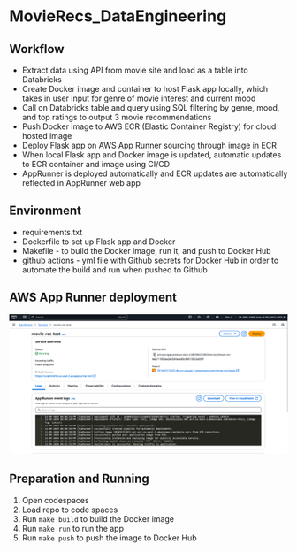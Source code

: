 # MovieRecs_DataEngineering


## Workflow
* Extract data using API from movie site and load as a table into Databricks
* Create Docker image and container to host Flask app locally, which takes in user input for genre of movie interest and current mood
* Call on Databricks table and query using SQL filtering by genre, mood, and top ratings to output 3 movie recommendations 
* Push Docker image to AWS ECR (Elastic Container Registry) for cloud hosted image
* Deploy Flask app on AWS App Runner sourcing through image in ECR
* When local Flask app and Docker image is updated, automatic updates to ECR container and image using CI/CD 
* AppRunner is deployed automatically and ECR updates are automatically reflected in AppRunner web app


## Environment
* requirements.txt 
* Dockerfile to set up Flask app and Docker 
* Makefile - to build the Docker image, run it, and push to Docker Hub
* github actions - yml file with Github secrets for Docker Hub in order to automate the build and run when pushed to Github


## AWS App Runner deployment
![alt text](images/apprunner.png)

## Preparation and Running
1. Open codespaces 
2. Load repo to code spaces
3. Run `make build` to build the Docker image
4. Run `make run` to run the app
5. Run `make push` to push the image to Docker Hub